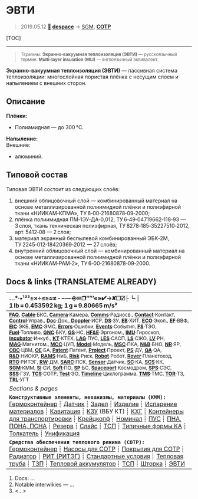 # ЭВТИ
> 2019.05.12 **[🚀](../index/index.md) [despace](index.md)** → [SGM](sgm.md), **[СОТР](tcs.md)**

[TOC]

---

> <small>*Термины:* **Экранно‑вакуумная теплоизоляция (ЭВТИ)** — русскоязычный термин. **Multi-layer insulation (MLI)** — англоязычный эквивалент.</small>

**Экранно‑вакуумная теплоизоляция (ЭВТИ)** — пассивная система теплоизоляции: многослойная пористая плёнка с несущим слоем и напылением с внешних сторон.


## Описание
**Плёнки:**

   - Полиамидная — до 300 ℃.

**Напыление:**  
Внешние:

   - алюминий.


## Типовой состав
Типовая ЭВТИ состоит из следующих слоёв:

   1. внешний облицовочный слой — комбинированный материал на основе металлизированной полиимидной плёнки и полиэфирной ткани «НИИКАМ‑КПМА», ТУ 6‑00‑21680878‑09‑2000;
   1. плёнка полиимидная ПМ‑1ЭУ‑ДА‑0,012, ТУ 6‑49‑04719662‑118‑93 — 3 слоя, ткань техническая полиэфирная, ТУ 8278‑185‑35227510‑2012, арт. 5412‑08 — 2 слоя;
   1. материал экранный беспылевой комбинированный ЭБК‑2М, ТУ 2245‑012‑18420369‑2012 — 27 слоёв;
   1. внутренний облицовочный слой — комбинированный материал на основе металлизированной полиимидной плёнки и полиэфирной ткани «НИИКАМ‑РАМ‑2», ТУ 6‑00‑21680878‑09‑2000.



<p style="page-break-after:always"> </p>

## Docs & links (TRANSLATEME ALREADY)
|…°·•¹²³±×÷≤≥≈≠ ‑ −— ⎆✉ ❐“”’«»✔→✘☐☑├┕┆ 1 lb = 0.453592 kg; 1 g = 9.80665 m/s²|
|:--|
|<small>**[FAQ](faq.md)**, **[Cable](cable.md)**·БКС, **[Camera](camera.md)**·Камера, **[Comms](comms.md)**·Радиосв., **[Contact](contact.md)**·Контакт, **[Control](control.md)**·Управ., **[Doc](doc.md)**·Док., **[Doppler](doppler.md)**·ИСР, **[DS](ds.md)**·ЗУ, **[EB](eb.md)**·ХИТ, **[ECO](ecology.md)**·Экол., **[EF](ef.md)**·ВВФ, **[ElC](elc.md)**·ЭКБ, **[EMC](emc.md)**·ЭМС, **[Errors](error.md)**·Ошибки, **[Events](event.md)**·События, **[FS](fs.md)**·ТЭО, **[Fuel](fuel.md)**·Топливо, **[GNC](gnc.md)**·БКУ, **[GS](scs.md)**·НС, **[HF&E](hfe.md)**·Эргоном., **[IMU](imu.md)**·Гироскоп, **[Incubator](incubator.md)**·Инкуб., **[KT](kt.md)**·КТЕХ, **[LAG](lag.md)**·ПУC, **[LES](les.md)**·САСП, **[LS](ls.md)**·СЖО, **[LV](lv.md)**·РН, **[MAG](mag.md)**·Магнитом., **[MCC](mcc.md)**·ЦУП, **[Model](model.md)**·Модель, **[MSC](sc.md)**·ПКА, **[N&B](nnb.md)**·БНО, **[NR](nr.md)**·ЯР, **[OBC](obc.md)**·ЦВМ, **[OE](oe.md)**·БА, **[Patent](патент.md)**·Патент, **[Project](project.md)**·Проект, **[PS](ps.md)**·ДУ, **[QA](quality.md)**·QA, **[R&D](rnd.md)**·НИОКР, **[RAMS](rams.md)**·НиБ, **[Risk](risk.md)**·Риск, **[Robot](robotics.md)**·Робот, **[Rover](rover.md)**·Планетоход, **[RTG](rtg.md)**·РИТЭГ, **[RW](rw.md)**·ДМ, **[SARC](sarc.md)**·ПСК, **[Sensor](sensor.md)**·Датчик, **[SC](sc.md)**·КА, **[SCS](scs.md)**·КК, **[SGM](sgm.md)**·КММ, **[SI](si.md)**·СИ, **[Soft](soft.md)**·ПО, **[SP](sp.md)**·БС, **[Spaceport](spaceport.md)**·Космодром, **[SPS](sps.md)**·СЭС, **[SSS](sss.md)**·ГЗУ, **[TCS](tcs.md)**·СОТР, **[Test](test.md)**·ЭО, **[Timeline](timeline.md)**·Циклограмма, **[TMS](tms.md)**·ТМС, **[TOR](tor.md)**·ТЗ, **[TRL](trl.md)**·УГТ</small>|
|*Sections & pages*|
|**`Конструктивные элементы, механизмы, материалы (КММ):`**<br> [Гермоконтейнер](гермоконтейнер.md) ┊ [Датчик](sensor.md) ┊ [Задел](margin.md) ┊ [Изделие](unit.md) ┊ [Испарение материалов](mat_sublime.md) ┊ [Кавитация](cavitation.md) ┊ [КЗУ](cinu.md) (ВБУ КТ) ┊ [КХГ](cgs.md) ┊ [Контейнеры для транспортировки](ship_contain.md) ┊ [Крейцкопф](crosshead.md) ┊ [Номинал](nominal.md) ┊ [ПУС](lag.md) ┊ [ПНА, ПОНА, ПСНА](aiad.md) ┊ [Резерв](reserve.md) ┊ [Слайс](слайс.md) ┊ [ТСП](tsp.md) ┊ [Типичные формы КА](sc_ts.md) ┊ [Толкатель](толкатель.md) ┊ [Унификация](commonality.md) |
|**`Средства обеспечения теплового режима (СОТР):`**<br> [Гермоконтейнер](гермоконтейнер.md) ┊ [Насосы для СОТР](сотр_насос.md) ┊ [Покрытия для СОТР](сотр_покрытия.md) ┊ [Радиатор](радиатор.md) ┊ [РИТ (РИТЭГ)](rtg.md) ┊ [Стандартные условия](sctp.md) ┊ [Тепловая труба](hp.md) ┊ [ТЗП](hs.md) ┊ [Тепловой аккумулятор](heat_bank.md) ┊ [ТСП](tsp.md) ┊ [Шторка](thermal_curtain.md) ┊ [ЭВТИ](mli.md) |

   1. Docs: …
   1. Notable interwikies — …
   1. <…>
